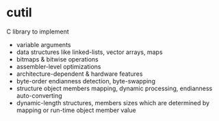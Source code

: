 # cutil
C library to implement
- variable arguments
- data structures like linked-lists, vector arrays, maps
- bitmaps & bitwise operations
- assembler-level optimizations
- architecture-dependent & hardware features
- byte-order endianness detection, byte-swapping
- structure object members mapping, dynamic processing, endianness auto-converting
- dynamic-length structures, members sizes which are determined by mapping or run-time object member value